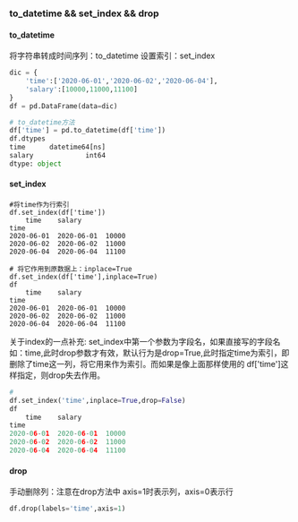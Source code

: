 
### to_datetime && set_index && drop

#### to_datetime
将字符串转成时间序列：to_datetime
设置索引：set_index
```python
dic = {
    'time':['2020-06-01','2020-06-02','2020-06-04'],
    'salary':[10000,11000,11100]
}
df = pd.DataFrame(data=dic)

# to_datetime方法
df['time'] = pd.to_datetime(df['time'])
df.dtypes
time      datetime64[ns]
salary             int64
dtype: object
```

#### set_index
```
#将time作为行索引
df.set_index(df['time'])
	time	salary
time		
2020-06-01	2020-06-01	10000
2020-06-02	2020-06-02	11000
2020-06-04	2020-06-04	11100

# 将它作用到原数据上：inplace=True
df.set_index(df['time'],inplace=True)
df
	time	salary
time		
2020-06-01	2020-06-01	10000
2020-06-02	2020-06-02	11000
2020-06-04	2020-06-04	11100
```
关于index的一点补充:
set_index中第一个参数为字段名，如果直接写的字段名如：time,此时drop参数才有效，默认行为是drop=True,此时指定time为索引，即删除了time这一列，将它用来作为索引。而如果是像上面那样使用的
df['time']这样指定，则drop失去作用。
```python
#
df.set_index('time',inplace=True,drop=False)
df
	time	salary
time		
2020-06-01	2020-06-01	10000
2020-06-02	2020-06-02	11000
2020-06-04	2020-06-04	11100
```
#### drop
手动删除列：注意在drop方法中 axis=1时表示列，axis=0表示行
```python
df.drop(labels='time',axis=1)
```